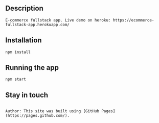## Description

```
E-commerce fullstack app. Live demo on heroku: https://ecommerce-fullstack-app.herokuapp.com/
```

## Installation

```
npm install
```

## Running the app

```
npm start
```

## Stay in touch

```

Author: This site was built using [GitHub Pages](https://pages.github.com/).
```
